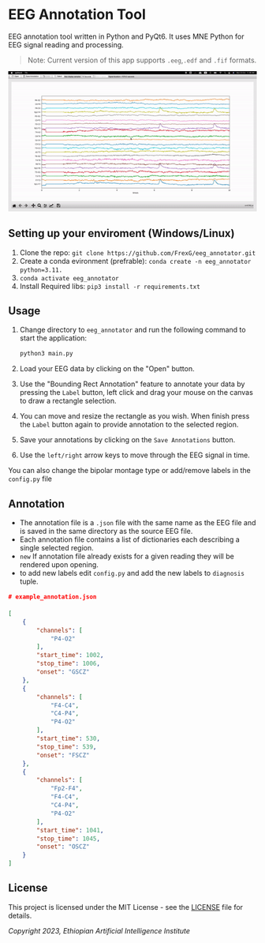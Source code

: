 # EEG Annotation Tool

EEG annotation tool written in Python and PyQt6. It uses MNE Python for EEG signal reading and processing.

>Note: Current version of this app supports `.eeg`,`.edf` and `.fif` formats.

![demo](eeg_annotator/icons/demo.gif)

## Setting up your enviroment (Windows/Linux) 

1. Clone the repo: `git clone https://github.com/FrexG/eeg_annotator.git` 
2. Create a conda evironment (prefrable): `conda create -n eeg_annotator python=3.11.`
3. `conda activate eeg_annotator`
4. Install Required libs: `pip3 install -r requirements.txt`

## Usage

1. Change directory to `eeg_annotator` and run the following command to start the application:

   ``` bash
   python3 main.py

   ```

2. Load your EEG data by clicking on the "Open" button.
3. Use the "Bounding Rect Annotation" feature to annotate your data by pressing the `Label` button, left click and drag your mouse on the canvas to draw a rectangle selection.
4. You can move and resize the rectangle as you wish. When finish press the `Label` button again to provide annotation to the selected region.
5. Save your annotations by clicking on the `Save Annotations` button.
6. Use the `left/right` arrow keys to move through the EEG signal in time.

You can also change the bipolar montage type or add/remove labels in the `config.py` file

## Annotation
- The annotation file is a `.json` file with the same name as the EEG file and is saved in the same directory as the source EEG file.
- Each annotation file contains a list of dictionaries each describing a single selected region.
- `new` If annotation file already exists for a given reading they will be rendered upon opening.
- to add new labels edit `config.py` and add the new labels to `diagnosis` tuple.

``` json 
# example_annotation.json

[
    {
        "channels": [
            "P4-O2"
        ],
        "start_time": 1002,
        "stop_time": 1006,
        "onset": "GSCZ"
    },
    {
        "channels": [
            "F4-C4",
            "C4-P4",
            "P4-O2"
        ],
        "start_time": 530,
        "stop_time": 539,
        "onset": "FSCZ"
    },
    {
        "channels": [
            "Fp2-F4",
            "F4-C4",
            "C4-P4",
            "P4-O2"
        ],
        "start_time": 1041,
        "stop_time": 1045,
        "onset": "OSCZ"
    }
]
```

## License

This project is licensed under the MIT License - see the [LICENSE](LICENSE) file for details.

*Copyright 2023, Ethiopian Artificial Intelligence Institute*
